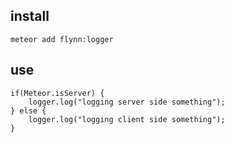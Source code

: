 ## install
```
meteor add flynn:logger
```

## use
```
if(Meteor.isServer) {
    logger.log("logging server side something");
} else {
    logger.log("logging client side something");
}
```